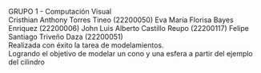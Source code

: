 GRUPO 1 - Computación Visual  
Cristhian Anthony Torres Tineo (22200050) Eva María Florisa Bayes Enriquez (22200006) John Luis Alberto Castillo Reupo (22200117) Felipe Santiago Triveño Daza (22200051)  
Realizada con éxito la tarea de modelamientos.  
Logrando el objetivo de modelar un cono y una esfera a partir del ejemplo del cilindro
